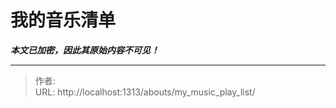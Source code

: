 # 我的音乐清单

***本文已加密，因此其原始内容不可见！***

---

> 作者:   
> URL: http://localhost:1313/abouts/my_music_play_list/  


